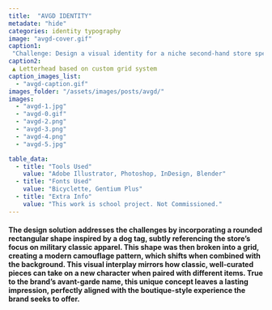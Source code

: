 ```yaml
---
title:  "AVGD IDENTITY"
metadate: "hide"
categories: identity typography
image: "avgd-cover.gif"
caption1: 
 "Challenge: Design a visual identity for a niche second-hand store specializing in military classic apparel, positioning the brand as offering curated, clean vintage pieces in contrast to the surplus 'unready-to-wear' selections of typical vintage shops. The identity should appeal to well-groomed men in their 30s and 40s seeking a refined, boutique-style shopping experience."
caption2: 
 ▲ Letterhead based on custom grid system
caption_images_list: 
  - "avgd-caption.gif"
images_folder: "/assets/images/posts/avgd/"
images:
  - "avgd-1.jpg"
  - "avgd-0.gif"
  - "avgd-2.png"
  - "avgd-3.png"
  - "avgd-4.png"
  - "avgd-5.jpg"

table_data:
  - title: "Tools Used"
    value: "Adobe Illustrator, Photoshop, InDesign, Blender"
  - title: "Fonts Used"
    value: "Bicyclette, Gentium Plus"
  - title: "Extra Info"
    value: "This work is school project. Not Commissioned." 
---
```

#### The design solution addresses the challenges by incorporating a rounded rectangular shape inspired by a dog tag, subtly referencing the store’s focus on military classic apparel. This shape was then broken into a grid, creating a modern camouflage pattern, which shifts when combined with the background. This visual interplay mirrors how classic, well-curated pieces can take on a new character when paired with different items. True to the brand’s avant-garde name, this unique concept leaves a lasting impression, perfectly aligned with the boutique-style experience the brand seeks to offer.

<!--
<br>
↳ A flexible visual identity adapts to different aspect ratios while maintaining a consistentcy.
<br>
↳ Pistachio color is used appropriately throughout the graphics as an accent.
<br>
↳ A coaster was created using an abstract cow shape variation, incorporating traditional Italian pattern elements.
<br>
↳ For the campaign, G’ stands for Good, which connects with Australian culture: “G’day,” “G’People,” and “Great Gelato.”
<br>
↳ Merchandise was also created with the venue's heritage in mind, featuring the tagline.
-->

